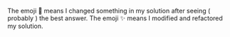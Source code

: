 The emoji :hammer: means I changed something in my solution after seeing ( probably ) the best answer.
The emoji :sparkles: means I modified and refactored my solution.
